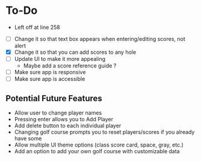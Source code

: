 # To-Do
- Left off at line 258
- [ ] Change it so that text box appears when entering/editing scores, not alert
- [x] Change it so that you can add scores to any hole
- [ ] Update UI to make it more appealing
  - Maybe add a score reference guide ?
- [ ] Make sure app is responsive
- [ ] Make sure app is accessible
## Potential Future Features
- Allow user to change player names
- Pressing enter allows you to Add Player
- Add delete button to each individual player
- Changing golf course prompts you to reset players/scores if you already have some
- Allow multiple UI theme options (class score card, space, gray, etc.)
- Add an option to add your own golf course with customizable data
